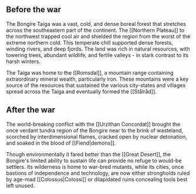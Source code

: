 ## Before the war
The Bongire Taiga was a vast, cold, and dense boreal forest that stretches across the southeastern part of the continent. The [[Northern Plateau]] to the northwest trapped cool air and shielded the region from the worst of the extreme northern cold. This temperate chill supported dense forests, winding rivers, and deep fjords. The land was rich in natural resources, with towering trees, abundant wildlife, and fertile valleys - in stark contrast to its harsh winters.

The Taiga was home to the [[Romsdal]], a mountain range containing extraordinary mineral wealth, particularly iron. These mountains were a key source of the resources that sustained the various city-states and villages spread across the Taiga and eventually formed the [[Stålråd]].
## After the war
The world-breaking conflict with the [[Urzithan Concordat]] brought the once verdant tundra region of the Bongire near to the brink of wasteland, scorched by interdimensional flames, cracked open by nuclear detonation, and soaked in the blood of [[Fiend|demons]]. 

Though environmentally it fared better than the [[Great Desert]], the Bongire's limited ability to sustain life can provide no refuge to would-be settlers. Its wilderness is home to war-bred mutants, while its cities, once bastions of independence and technology, are now either strongholds ruled by age-mad [[Colossus|Colossi]] or dilapidated ruins concealing tools best left unused.